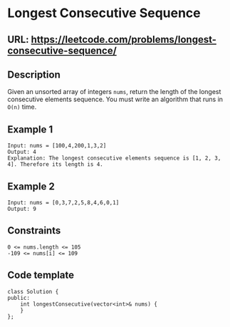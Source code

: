 # Longest Consecutive Sequence

## URL: https://leetcode.com/problems/longest-consecutive-sequence/

## Description
Given an unsorted array of integers `nums`, return the length of the longest consecutive elements sequence. You must write an algorithm that runs in `O(n)` time.


## Example 1
```
Input: nums = [100,4,200,1,3,2]
Output: 4
Explanation: The longest consecutive elements sequence is [1, 2, 3, 4]. Therefore its length is 4.
```

## Example 2
```
Input: nums = [0,3,7,2,5,8,4,6,0,1]
Output: 9
```

## Constraints
```
0 <= nums.length <= 105
-109 <= nums[i] <= 109
```

## Code template
```
class Solution {
public:
    int longestConsecutive(vector<int>& nums) {
    }
};
```
